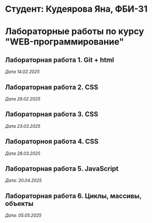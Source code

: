 # Cтудент: Кудеярова Яна, ФБИ-31

# Лабораторные работы по курсу "WEB-программирование"

## Лабораторная работа 1. Git + html

*Дата 14.02.2025* 

## Лабораторная работа 2. CSS

*Дата 28.02.2025*

## Лабораторная работа 3. CSS

*Дата 23.03.2025*

## Лабораторноя работа 4. CSS

*Дата 28.03.2025*

## Лабораторная работа 5. JavaScript

*Дата: 20.04.2025*

## Лабораторная работа 6. Циклы, массивы, объекты
*Дата: 05.05.2025*
